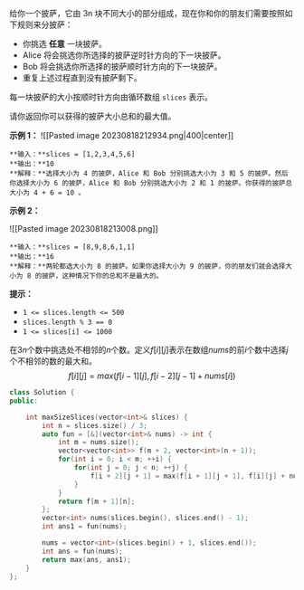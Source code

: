 给你一个披萨，它由 3n 块不同大小的部分组成，现在你和你的朋友们需要按照如下规则来分披萨：

- 你挑选 **任意** 一块披萨。
- Alice 将会挑选你所选择的披萨逆时针方向的下一块披萨。
- Bob 将会挑选你所选择的披萨顺时针方向的下一块披萨。
- 重复上述过程直到没有披萨剩下。

每一块披萨的大小按顺时针方向由循环数组 `slices` 表示。

请你返回你可以获得的披萨大小总和的最大值。

**示例 1：**
![[Pasted image 20230818212934.png|400|center]]
```
**输入：**slices = [1,2,3,4,5,6]
**输出：**10
**解释：**选择大小为 4 的披萨，Alice 和 Bob 分别挑选大小为 3 和 5 的披萨。然后你选择大小为 6 的披萨，Alice 和 Bob 分别挑选大小为 2 和 1 的披萨。你获得的披萨总大小为 4 + 6 = 10 。
```

**示例 2：**

![[Pasted image 20230818213008.png]]

```
**输入：**slices = [8,9,8,6,1,1]
**输出：**16
**解释：**两轮都选大小为 8 的披萨。如果你选择大小为 9 的披萨，你的朋友们就会选择大小为 8 的披萨，这种情况下你的总和不是最大的。
```
**提示：**

- `1 <= slices.length <= 500`
- `slices.length % 3 == 0`
- `1 <= slices[i] <= 1000`

在$3n$个数中挑选处不相邻的$n$个数。定义$f[i][j]$表示在数组$nums$的前$i$个数中选择$j$个不相邻的数的最大和。
$$
f[i][j] = max(f[i - 1][j], f[i - 2][j - 1] + nums[i])
$$

```c++
class Solution {
public:

    int maxSizeSlices(vector<int>& slices) {
        int n = slices.size() / 3;
        auto fun = [&](vector<int>& nums) -> int {
            int m = nums.size();
            vector<vector<int>> f(m + 2, vector<int>(n + 1));
            for(int i = 0; i < m; ++i) {
                for(int j = 0; j < n; ++j) {
                    f[i + 2][j + 1] = max(f[i + 1][j + 1], f[i][j] + nums[i]);
                }
            }
            return f[m + 1][n];
        };
        vector<int> nums(slices.begin(), slices.end() - 1);
        int ans1 = fun(nums);

        nums = vector<int>(slices.begin() + 1, slices.end());
        int ans = fun(nums);
        return max(ans, ans1);
    }
};
```